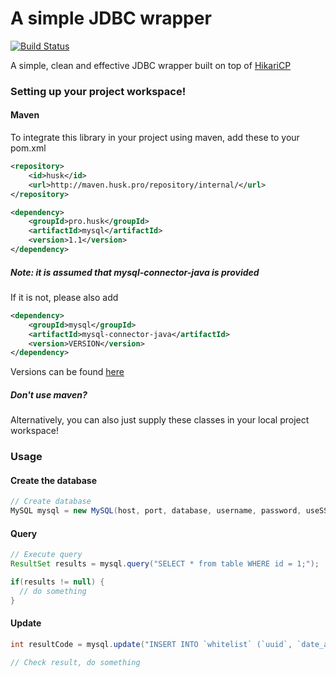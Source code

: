 
# A simple JDBC wrapper

[![Build Status](https://travis-ci.com/Huskehhh/MySQL.svg?branch=master)](https://travis-ci.com/Huskehhh/MySQL)

A simple, clean and effective JDBC wrapper built on top of [HikariCP](https://github.com/brettwooldridge/HikariCP)

### Setting up your project workspace!

#### Maven
To integrate this library in your project using maven, add these to your pom.xml
```xml
<repository>
    <id>husk</id>
    <url>http://maven.husk.pro/repository/internal/</url>
</repository>
```

```xml
<dependency>
    <groupId>pro.husk</groupId>
    <artifactId>mysql</artifactId>
    <version>1.1</version>
</dependency>
```

##### Note: it is assumed that mysql-connector-java is provided

If it is not, please also add

```xml
<dependency>
    <groupId>mysql</groupId>
    <artifactId>mysql-connector-java</artifactId>
    <version>VERSION</version>
</dependency>
```

Versions can be found [here](https://mvnrepository.com/artifact/mysql/mysql-connector-java)

##### Don't use maven?
Alternatively, you can also just supply these classes in your local project workspace!

### Usage
#### Create the database
```Java
// Create database
MySQL mysql = new MySQL(host, port, database, username, password, useSSL);
```
#### Query
```Java
// Execute query
ResultSet results = mysql.query("SELECT * from table WHERE id = 1;");

if(results != null) {
  // do something
}
```
#### Update
```java
int resultCode = mysql.update("INSERT INTO `whitelist` (`uuid`, `date_added`) VALUES ('" + uuid + "', CURRENT_DATE());")

// Check result, do something
```
